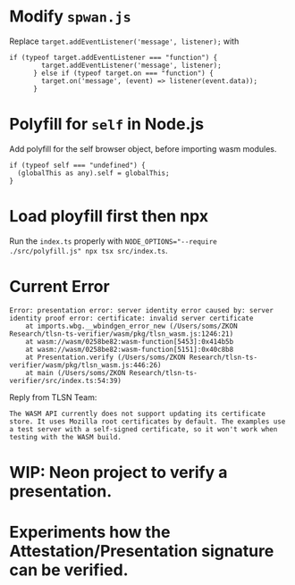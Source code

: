 # Modify `spwan.js`

Replace `target.addEventListener('message', listener);` with 
```
if (typeof target.addEventListener === "function") {
        target.addEventListener('message', listener);
      } else if (typeof target.on === "function") {
        target.on('message', (event) => listener(event.data));
      }
```

# Polyfill for `self` in Node.js

Add polyfill for the self browser object, before importing wasm modules.
```
if (typeof self === "undefined") {
  (globalThis as any).self = globalThis;
}
```

# Load ployfill first then npx

Run the `index.ts` properly with `NODE_OPTIONS="--require ./src/polyfill.js" npx tsx src/index.ts`.

# Current Error

```log
Error: presentation error: server identity error caused by: server identity proof error: certificate: invalid server certificate
    at imports.wbg.__wbindgen_error_new (/Users/soms/ZKON Research/tlsn-ts-verifier/wasm/pkg/tlsn_wasm.js:1246:21)
    at wasm://wasm/0258be82:wasm-function[5453]:0x414b5b
    at wasm://wasm/0258be82:wasm-function[5151]:0x40c8b8
    at Presentation.verify (/Users/soms/ZKON Research/tlsn-ts-verifier/wasm/pkg/tlsn_wasm.js:446:26)
    at main (/Users/soms/ZKON Research/tlsn-ts-verifier/src/index.ts:54:39)
```

Reply from TLSN Team:

```log
The WASM API currently does not support updating its certificate store. It uses Mozilla root certificates by default. The examples use a test server with a self-signed certificate, so it won't work when testing with the WASM build.
```

# WIP: Neon project to verify a presentation.

# Experiments how the Attestation/Presentation signature can be verified.

